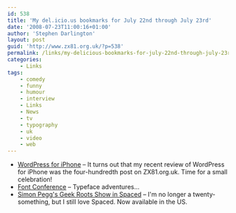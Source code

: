 ```yaml
---
id: 538
title: 'My del.icio.us bookmarks for July 22nd through July 23rd'
date: '2008-07-23T11:00:16+01:00'
author: 'Stephen Darlington'
layout: post
guid: 'http://www.zx81.org.uk/?p=538'
permalink: /links/my-delicious-bookmarks-for-july-22nd-through-july-23rd.html
categories:
    - Links
tags:
    - comedy
    - funny
    - humour
    - interview
    - Links
    - News
    - tv
    - typography
    - uk
    - video
    - web
---
```


- [WordPress for iPhone](http://www.zx81.org.uk/computing/opinion/wordpress-for-iphone.html) – It turns out that my recent review of WordPress for iPhone was the four-hundredth post on ZX81.org.uk. Time for a small celebration!
- [Font Conference](http://www.collegehumor.com/video:1823766) – Typeface adventures…
- [Simon Pegg's Geek Roots Show in Spaced](http://blog.wired.com/underwire/2008/07/simon-peggs-gee.html) – I'm no longer a twenty-something, but I still love Spaced. Now available in the US.